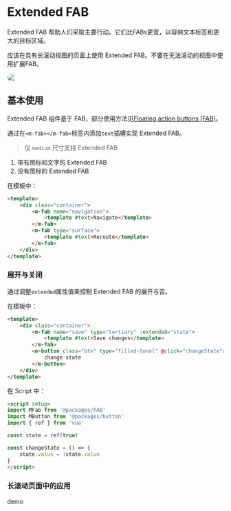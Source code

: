 # Extended FAB

Extended FAB 帮助人们采取主要行动。它们比FABs更宽，以容纳文本标签和更大的目标区域。

应该在具有长滚动视图的页面上使用 Extended FAB。不要在无法滚动的视图中使用扩展FAB。

<img src="/img/extendedFabHead.png" style="display:block;border-radius:13px;">

## 基本使用

Extended FAB 组件基于 FAB，部分使用方法见[Floating action buttons (FAB)](./FAB.md)。

通过在`<m-fab></m-fab>`标签内添加`text`插槽实现 Extended FAB。

> 仅 `medium` 尺寸支持 Extended FAB

<ClientOnly>
<extended-fab-use></extended-fab-use>
</ClientOnly>

1. 带有图标和文字的 Extended FAB  
2. 没有图标的 Extended FAB

在模板中：
```html
<template>
    <div class="container">
        <m-fab name="navigation">
            <template #text>Navigate</template>
        </m-fab>
        <m-fab type="surface">
            <template #text>Reroute</template>
        </m-fab>
    </div>
</template>
```

### 展开与关闭

通过调整`extended`属性值来控制 Extended FAB 的展开与否。

<ClientOnly>
<extended></extended>
</ClientOnly>

在模板中：

```html
<template>
    <div class="container">
        <m-fab name="save" type="tertiary" :extended="state">
            <template #text>Save changes</template>
        </m-fab>
        <m-button class="btn" type="filled-tonal" @click="changeState">
            change state
        </m-button>
    </div>
</template>
```

在 Script 中：
```html
<script setup>
import MFab from '@packages/FAB'
import MButton from '@packages/button'
import { ref } from 'vue'

const state = ref(true)

const changeState = () => {
    state.value = !state.value
}
</script>
```

### 长滚动页面中的应用

demo

<ClientOnly>
<extended-demo></extended-demo>
</ClientOnly>
